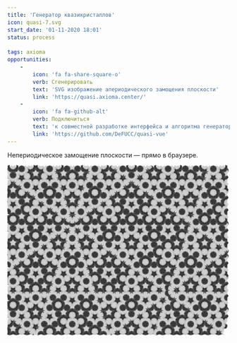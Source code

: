 ```yaml
---
title: 'Генератор квазикристаллов'
icon: quasi-7.svg
start_date: '01-11-2020 18:01'
status: process

tags: axioma
opportunities:
    -
        icon: 'fa fa-share-square-o'
        verb: Сгенерировать
        text: 'SVG изображение апериодического замощения плоскости'
        link: 'https://quasi.axioma.center/'
    -
        icon: 'fa fa-github-alt'
        verb: Подключиться
        text: 'к совместной разработке интерфейса и алгоритма генератора'
        link: 'https://github.com/DeFUCC/quasi-vue'
---
```


Непериодическое замощение плоскости — прямо в браузере.

![](./quasi-7.svg)